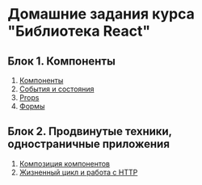 # Домашние задания курса "Библиотека React"

## Блок 1. Компоненты

1. [Компоненты](./components/)
2. [События и состояния](./events-state/)
3. [Props](./props/)
4. [Формы](./forms)

## Блок 2. Продвинутые техники, одностраничные приложения

1. [Композиция компонентов](./composition/)
2. [Жизненный цикл и работа с HTTP](./lifecycle-http/)
<!-- 3. [HOC](./hoc/) -->
<!-- 4. [hooks, Context API](./hooks-context/) -->